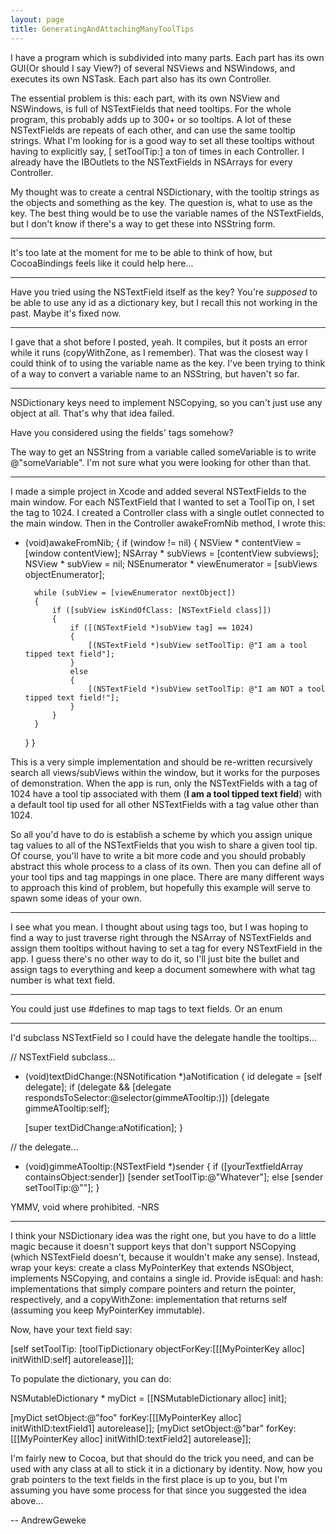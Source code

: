 ```yaml
---
layout: page
title: GeneratingAndAttachingManyToolTips
---
```


I have a program which is subdivided into many parts. Each part has its own GUI(Or should I say View?) of several NSViews and NSWindows, and executes its own NSTask. Each part also has its own Controller.

The essential problem is this: each part, with its own NSView and NSWindows, is full of NSTextFields that need tooltips. For the whole program, this probably adds up to 300+ or so tooltips. A lot of these NSTextFields are repeats of each other, and can use the same tooltip strings. What I'm looking for is a good way to set all these tooltips without having to explicitly say, [<NSTextField name> setToolTip:<blah>] a ton of times in each Controller. I already have the IBOutlets to the NSTextFields in NSArrays for every Controller.

My thought was to create a central NSDictionary, with the tooltip strings as the objects and something as the key. The question is, what to use as the key. The best thing would be to use the variable names of the NSTextFields, but I don't know if there's a way to get these into NSString form.

----

It's too late at the moment for me to be able to think of how, but CocoaBindings feels like it could help here...

----

Have you tried using the NSTextField itself as the key? You're *supposed* to be able to use any id as a dictionary key, but I recall this not working in the past. Maybe it's fixed now.

----

I gave that a shot before I posted, yeah. It compiles, but it posts an error while it runs (copyWithZone, as I remember). That was the closest way I could think of to using the variable name as the key. I've been trying to think of a way to convert a variable name to an NSString, but haven't so far.

----

NSDictionary keys need to implement NSCopying, so you can't just use any object at all. That's why that idea failed.

Have you considered using the fields' tags somehow?

The way to get an NSString from a variable called     someVariable is to write     @"someVariable". I'm not sure what you were looking for other than that.

----

I made a simple project in Xcode and added several NSTextFields to the main window. For each NSTextField that I wanted to set a ToolTip on, I set the tag to 1024. I created a Controller class with a single outlet connected to the main window. Then in the Controller awakeFromNib method, I wrote this:

    
- (void)awakeFromNib;
{
    if (window != nil)
    {
        NSView * contentView = [window contentView];
        NSArray * subViews = [contentView subviews];
        NSView * subView = nil;
        NSEnumerator * viewEnumerator = [subViews objectEnumerator];
        
        while (subView = [viewEnumerator nextObject])
        {
            if ([subView isKindOfClass: [NSTextField class]])
            {
                if ([(NSTextField *)subView tag] == 1024)
                {
                    [(NSTextField *)subView setToolTip: @"I am a tool tipped text field"];
                }
                else
                {
                    [(NSTextField *)subView setToolTip: @"I am NOT a tool tipped text field!"];
                }
            }
        }
    }
}


This is a very simple implementation and should be re-written recursively search all views/subViews within the window, but it works for the purposes of demonstration. When the app is run, only the NSTextFields with a tag of 1024 have a tool tip associated with them (**I am a tool tipped text field**) with a default tool tip used for all other NSTextFields with a tag value other than 1024.

So all you'd have to do is establish a scheme by which you assign unique tag values to all of the NSTextFields that you wish to share a given tool tip. Of course, you'll have to write a bit more code and you should probably abstract this whole process to a class of its own. Then you can define all of your tool tips and tag mappings in one place. There are many different ways to approach this kind of problem, but hopefully this example will serve to spawn some ideas of your own.

----
I see what you mean. I thought about using tags too, but I was hoping to find a way to just traverse right through the NSArray of NSTextFields and assign them tooltips without having to set a tag for every NSTextField in the app. I guess there's no other way to do it, so I'll just bite the bullet and assign tags to everything and keep a document somewhere with what tag number is what text field.

----

You could just use #defines to map tags to text fields. Or an enum

----

I'd subclass NSTextField so I could have the delegate handle the tooltips...

    
// NSTextField subclass...
- (void)textDidChange:(NSNotification *)aNotification
{
id delegate = [self delegate];
    if (delegate && [delegate respondsToSelector:@selector(gimmeATooltip:)]) 
        [delegate gimmeATooltip:self];

   [super textDidChange:aNotification];
}


    
// the delegate...
- (void)gimmeATooltip:(NSTextField *)sender
{
    if ([yourTextfieldArray containsObject:sender]) [sender setToolTip:@"Whatever"];
   else [sender setToolTip:@""];
}


YMMV, void where prohibited.
-NRS

----

I think your NSDictionary idea was the right one, but you have to do a little magic because it doesn't support keys that don't support NSCopying (which NSTextField doesn't, because it wouldn't make any sense). Instead, wrap your keys: create a class MyPointerKey that extends NSObject, implements NSCopying, and contains a single id. Provide isEqual: and hash: implementations that simply compare pointers and return the pointer, respectively, and a copyWithZone: implementation that returns self (assuming you keep MyPointerKey immutable).

Now, have your text field say:

    
[self setToolTip: [toolTipDictionary objectForKey:[[[MyPointerKey alloc] initWithID:self] autorelease]]];


To populate the dictionary, you can do:

    
NSMutableDictionary * myDict = [[NSMutableDictionary alloc] init];

[myDict setObject:@"foo" forKey:[[[MyPointerKey alloc] initWithID:textField1] autorelease]];
[myDict setObject:@"bar" forKey:[[[MyPointerKey alloc] initWithID:textField2] autorelease]];


I'm fairly new to Cocoa, but that should do the trick you need, and can be used with any class at all to stick it in a dictionary by identity. Now, how you grab pointers to the text fields in the first place is up to you, but I'm assuming you have some process for that since you suggested the idea above...

-- AndrewGeweke

